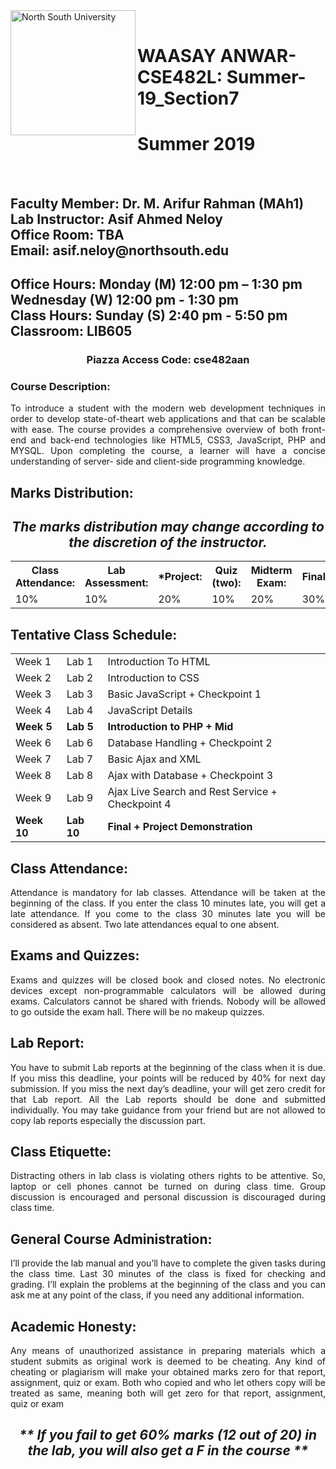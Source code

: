 <!DOCTYPE html>
<html>
<head>
<div align="left"><img src="images/NSU.png" alt="North South University" align="left" height="200" width="200"></div>
<br>
<div align="left">
<h1 style="text-align:left;">WAASAY ANWAR-CSE482L: Summer-19_Section7</h1>
<h1 style="text-align:left;">Summer 2019</h1>
</div>
</head>
<body>
<br>
<h2><strong>Faculty Member: Dr. M. Arifur Rahman (MAh1)<br>
Lab Instructor: Asif Ahmed Neloy<br>
Office Room: TBA<br>
Email: asif.neloy@northsouth.edu</strong></h2>
<h2>Office Hours: Monday (M) 12:00 pm – 1:30 pm<br>
Wednesday (W) 12:00 pm - 1:30 pm<br>
Class Hours: Sunday (S) 2:40 pm - 5:50 pm<br>
Classroom: LIB605</h2>
<h3 style="text-align:center;">Piazza Access Code: cse482aan</h3>
<h3><strong>Course Description:</strong></h3>
<p style="text-align: justify;">
To introduce a student with the modern web development techniques in order to develop state-of-theart web applications and that can be scalable with ease. The course provides a comprehensive
overview of both front-end and back-end technologies like HTML5, CSS3, JavaScript, PHP and
MYSQL. Upon completing the course, a learner will have a concise understanding of server- side and
client-side programming knowledge.
</p>
<h2><strong>Marks Distribution:</strong></h2>
<table style="width:100%">
  <tr>
    <th>Class Attendance:</th>
	<th>Lab Assessment:</th>
	<th>*Project:</th>
	<th>Quiz (two): </th>
	<th>Midterm Exam: </th>
	<th>Final:</th>
    
  </tr>
  <tr>
    <td>10%</td>
    <td>10%</td>
    <td>20%</td>
	<td>10%</td>
	<td>20%</td>
	<td>30%</td>
	
  </tr>  
<h2 style="text-align:center;"><i>The marks distribution may change according to the discretion of the instructor.</i></h2>
</table>
<h2><strong>Tentative Class Schedule:</strong></h2>
<table style="width:100%">
  

  <tr>
    <td>Week 1</td>
    <td>Lab 1</td>
    <td>Introduction To HTML</td>
	
  </tr>  
  <tr>
    <td>Week 2</td>
    <td>Lab 2</td>
    <td>Introduction to CSS</td>
	
  </tr>  
  <tr>
    <td>Week 3</td>
    <td>Lab 3</td>
    <td>Basic JavaScript + Checkpoint 1</td>
	
  </tr>  
  <tr>
    <td>Week 4</td>
    <td>Lab 4</td>
    <td>JavaScript Details</td>
	
  </tr>   
  <tr>
    <td><strong>Week 5</strong></td>
    <td><strong>Lab 5</strong></td>
    <td><strong>Introduction to PHP + Mid</strong></td>
	
  </tr>  
  <tr>
    <td>Week 6</td>
    <td>Lab 6</td>
    <td>Database Handling + Checkpoint 2</td>
	
  </tr> 
<tr>
    <td>Week 7</td>
    <td>Lab 7</td>
    <td>Basic Ajax and XML</td>
	
  </tr>
<tr>
    <td>Week 8</td>
    <td>Lab 8</td>
    <td>Ajax with Database + Checkpoint 3</td>
	
  </tr>
<tr>
    <td>Week 9</td>
    <td>Lab 9</td>
    <td>Ajax Live Search and Rest Service + Checkpoint 4</td>
	
  </tr>
<tr>
    <td><strong>Week 10</strong></td>
    <td><strong>Lab 10</strong></td>
    <td><strong>Final + Project Demonstration</strong></td>
	
  </tr>
</table>
<h2><strong>Class Attendance:</strong></h2>
<p style="text-align: justify;">
Attendance is mandatory for lab classes. Attendance will be taken at the
beginning of the class. If you enter the class 10 minutes late, you will get a late attendance. If you
come to the class 30 minutes late you will be considered as absent. Two late attendances equal to
one absent.
</p>
<h2><strong>Exams and Quizzes:</strong></h2>
<p style="text-align: justify;">
Exams and quizzes will be closed book and closed notes. No electronic
devices except non-programmable calculators will be allowed during exams. Calculators cannot
be shared with friends. Nobody will be allowed to go outside the exam hall. There will be no
makeup quizzes.
</p>
<h2><strong>Lab Report:</strong></h2>
<p style="text-align: justify;">
You have to submit Lab reports at the beginning of the class when it is due. If you
miss this deadline, your points will be reduced by 40% for next day submission. If you miss the
next day’s deadline, your will get zero credit for that Lab report. All the Lab reports should be
done and submitted individually. You may take guidance from your friend but are not allowed to
copy lab reports especially the discussion part.
</p>
<h2><strong>Class Etiquette:</strong></h2>
<p style="text-align: justify;">
Distracting others in lab class is violating others rights to be attentive. So, laptop
or cell phones cannot be turned on during class time. Group discussion is encouraged and personal
discussion is discouraged during class time.
</p>
<h2><strong>General Course Administration:</strong></h2>
<p style="text-align: justify;">
I’ll provide the lab manual and you’ll have to complete the
given tasks during the class time. Last 30 minutes of the class is fixed for checking and grading.
I’ll explain the problems at the beginning of the class and you can ask me at any point of the class,
if you need any additional information.
</p>
<h2><strong>Academic Honesty:</strong></h2>
<p style="text-align: justify;">
Any means of unauthorized assistance in preparing materials which a student
submits as original work is deemed to be cheating. Any kind of cheating or plagiarism will make
your obtained marks zero for that report, assignment, quiz or exam. Both who copied and who let
others copy will be treated as same, meaning both will get zero for that report, assignment, quiz or
exam
</p>
<h2 style="text-align:center;"><i>** If you fail to get 60% marks (12 out of 20) in the lab,
you will also get a F in the course **</i></h2>

</body>
</html>
